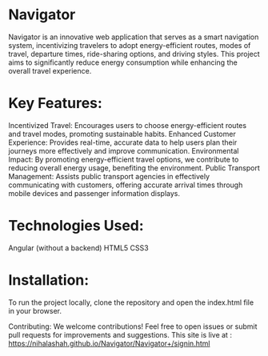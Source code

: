 # Navigator

Navigator is an innovative web application that serves as a smart navigation system, incentivizing travelers to adopt energy-efficient routes, modes of travel, departure times, ride-sharing options, and driving styles. This project aims to significantly reduce energy consumption while enhancing the overall travel experience.

# Key Features:
Incentivized Travel: Encourages users to choose energy-efficient routes and travel modes, promoting sustainable habits.
Enhanced Customer Experience: Provides real-time, accurate data to help users plan their journeys more effectively and improve communication.
Environmental Impact: By promoting energy-efficient travel options, we contribute to reducing overall energy usage, benefiting the environment.
Public Transport Management: Assists public transport agencies in effectively communicating with customers, offering accurate arrival times through mobile devices and passenger information displays.

# Technologies Used:
Angular (without a backend)
HTML5
CSS3

# Installation:
To run the project locally, clone the repository and open the index.html file in your browser.

Contributing:
We welcome contributions! Feel free to open issues or submit pull requests for improvements and suggestions.
This site is live at :
https://nihalashah.github.io/Navigator/Navigator+/signin.html 
